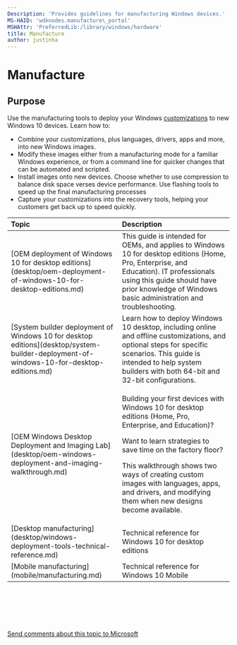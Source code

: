 ```yaml
---
Description: 'Provides guidelines for manufacturing Windows devices.'
MS-HAID: 'wdknodes.manufacture\_portal'
MSHAttr: 'PreferredLib:/library/windows/hardware'
title: Manufacture
author: justinha
---
```


# Manufacture


## <span id="purpose"></span>Purpose


Use the manufacturing tools to deploy your Windows [customizations](../customize/index.md) to new Windows 10 devices. Learn how to:

-   Combine your customizations, plus languages, drivers, apps and more, into new Windows images.
-   Modify these images either from a manufacturing mode for a familiar Windows experience, or from a command line for quicker changes that can be automated and scripted.
-   Install images onto new devices. Choose whether to use compression to balance disk space verses device performance. Use flashing tools to speed up the final manufacturing processes
-   Capture your customizations into the recovery tools, helping your customers get back up to speed quickly.

<table>
<colgroup>
<col width="50%" />
<col width="50%" />
</colgroup>
<thead>
<tr class="header">
<th align="left">Topic</th>
<th align="left">Description</th>
</tr>
</thead>
<tbody>
<tr class="odd">
<td align="left">[OEM deployment of Windows 10 for desktop editions](desktop/oem-deployment-of-windows-10-for-desktop-editions.md)</td>
<td align="left">This guide is intended for OEMs, and applies to Windows 10 for desktop editions (Home, Pro, Enterprise, and Education). IT professionals using this guide should have prior knowledge of Windows basic administration and troubleshooting.
</td>
</tr>
<tr class="even">
<td align="left">[System builder deployment of Windows 10 for desktop editions](desktop/system-builder-deployment-of-windows-10-for-desktop-editions.md)</td>
<td align="left">Learn how to deploy Windows 10 desktop, including online and offline customizations, and optional steps for specific scenarios. This guide is intended to help system builders with both 64-bit and 32-bit configurations.</td>
</tr>
<tr class="odd">
<td align="left">[OEM Windows Desktop Deployment and Imaging Lab](desktop/oem-windows-deployment-and-imaging-walkthrough.md)</td>
<td align="left"><p>Building your first devices with Windows 10 for desktop editions (Home, Pro, Enterprise, and Education)?</p>
<p>Want to learn strategies to save time on the factory floor?</p>
<p>This walkthrough shows two ways of creating custom images with languages, apps, and drivers, and modifying them when new designs become available.</p></td>
</tr>
<tr class="even">
<td align="left">[Desktop manufacturing](desktop/windows-deployment-tools-technical-reference.md)</td>
<td align="left">Technical reference for Windows 10 for desktop editions</td>
</tr>
<tr class="even">
<td align="left">[Mobile manufacturing](mobile/manufacturing.md)</td>
<td align="left">Technical reference for Windows 10 Mobile</td>
</tr>
</tbody>
</table>

 

 

 

[Send comments about this topic to Microsoft](mailto:wsddocfb@microsoft.com?subject=Documentation%20feedback%20%5Bwdknodes\wdknodes%5D:%20Manufacture%20%20RELEASE:%20%284/8/2016%29&body=%0A%0APRIVACY%20STATEMENT%0A%0AWe%20use%20your%20feedback%20to%20improve%20the%20documentation.%20We%20don't%20use%20your%20email%20address%20for%20any%20other%20purpose,%20and%20we'll%20remove%20your%20email%20address%20from%20our%20system%20after%20the%20issue%20that%20you're%20reporting%20is%20fixed.%20While%20we're%20working%20to%20fix%20this%20issue,%20we%20might%20send%20you%20an%20email%20message%20to%20ask%20for%20more%20info.%20Later,%20we%20might%20also%20send%20you%20an%20email%20message%20to%20let%20you%20know%20that%20we've%20addressed%20your%20feedback.%0A%0AFor%20more%20info%20about%20Microsoft's%20privacy%20policy,%20see%20http://privacy.microsoft.com/en-us/default.aspx. "Send comments about this topic to Microsoft")




